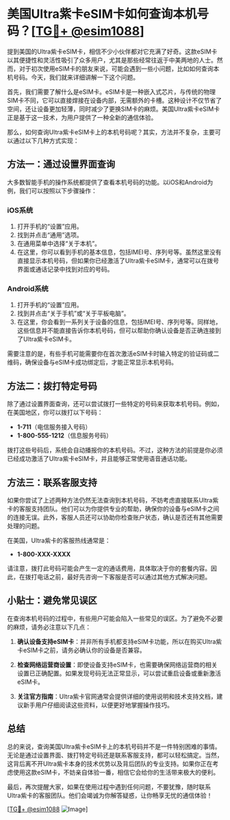 # 美国Ultra紫卡eSIM卡如何查询本机号码？[[TG💪+ @esim1088](https://t.me/s/esim1088)]

提到美国的Ultra紫卡eSIM卡，相信不少小伙伴都对它充满了好奇。这款eSIM卡以其便捷性和灵活性吸引了众多用户，尤其是那些经常往返于中美两地的人士。然而，对于初次使用eSIM卡的朋友来说，可能会遇到一些小问题，比如如何查询本机号码。今天，我们就来详细讲解一下这个问题。

首先，我们需要了解什么是eSIM卡。eSIM卡是一种嵌入式芯片，与传统的物理SIM卡不同，它可以直接焊接在设备内部，无需额外的卡槽。这种设计不仅节省了空间，还让设备更加轻薄，同时减少了更换SIM卡的麻烦。美国Ultra紫卡eSIM卡正是基于这一技术，为用户提供了一种全新的通信体验。

那么，如何查询Ultra紫卡eSIM卡上的本机号码呢？其实，方法并不复杂，主要可以通过以下几种方式实现：

## 方法一：通过设置界面查询

大多数智能手机的操作系统都提供了查看本机号码的功能。以iOS和Android为例，我们可以按照以下步骤操作：

### iOS系统

1. 打开手机的“设置”应用。
2. 找到并点击“通用”选项。
3. 在通用菜单中选择“关于本机”。
4. 在这里，你可以看到手机的基本信息，包括IMEI号、序列号等。虽然这里没有直接显示本机号码，但如果你已经激活了Ultra紫卡eSIM卡，通常可以在拨号界面或通话记录中找到对应的号码。

### Android系统

1. 打开手机的“设置”应用。
2. 找到并点击“关于手机”或“关于平板电脑”。
3. 在这里，你会看到一系列关于设备的信息，包括IMEI号、序列号等。同样地，这些信息并不能直接告诉你本机号码，但可以帮助你确认设备是否正确连接到了Ultra紫卡eSIM卡。

需要注意的是，有些手机可能需要你在首次激活eSIM卡时输入特定的验证码或二维码，确保设备与eSIM卡成功绑定后，才能正常显示本机号码。

## 方法二：拨打特定号码

除了通过设置界面查询，还可以尝试拨打一些特定的号码来获取本机号码。例如，在美国地区，你可以拨打以下号码：

- **1-711**（电信服务接入号码）
- **1-800-555-1212**（信息服务号码）

拨打这些号码后，系统会自动播报你的本机号码。不过，这种方法的前提是你必须已经成功激活了Ultra紫卡eSIM卡，并且能够正常使用语音通话功能。

## 方法三：联系客服支持

如果你尝试了上述两种方法仍然无法查询到本机号码，不妨考虑直接联系Ultra紫卡的客服支持团队。他们可以为你提供专业的帮助，确保你的设备与eSIM卡之间的连接无误。此外，客服人员还可以协助你检查账户状态，确认是否还有其他需要处理的问题。

在美国，Ultra紫卡的客服热线通常是：

- **1-800-XXX-XXXX**

请注意，拨打此号码可能会产生一定的通话费用，具体取决于你的套餐内容。因此，在拨打电话之前，最好先咨询一下客服是否可以通过其他方式解决问题。

## 小贴士：避免常见误区

在查询本机号码的过程中，有些用户可能会陷入一些常见的误区。为了避免不必要的麻烦，请务必注意以下几点：

1. **确认设备支持eSIM卡**：并非所有手机都支持eSIM卡功能，所以在购买Ultra紫卡eSIM卡之前，请务必确认你的设备是否兼容。
   
2. **检查网络运营商设置**：即使设备支持eSIM卡，也需要确保网络运营商的相关设置已正确配置。如果发现号码无法正常显示，可以尝试重启设备或重新激活eSIM卡。

3. **关注官方指南**：Ultra紫卡官网通常会提供详细的使用说明和技术支持文档，建议新手用户仔细阅读这些资料，以便更好地掌握操作技巧。

## 总结

总的来说，查询美国Ultra紫卡eSIM卡上的本机号码并不是一件特别困难的事情。无论是通过设置界面、拨打特定号码还是联系客服支持，都可以轻松搞定。当然，这背后离不开Ultra紫卡本身的技术优势以及背后团队的专业支持。如果你正在考虑使用这款eSIM卡，不妨亲自体验一番，相信它会给你的生活带来极大的便利。

最后，再次提醒大家，如果在使用过程中遇到任何问题，不要犹豫，随时联系Ultra紫卡的客服团队。他们会竭诚为你解答疑惑，让你畅享无忧的通信体验！

[[TG💪+ @esim1088](https://t.me/s/esim1088) ![Image](https://i.postimg.cc/4NQfJmqS/Snipaste-2025-05-13-00-14-12.png)]